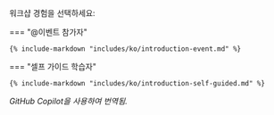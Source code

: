 워크샵 경험을 선택하세요:

=== "@이벤트 참가자"

    {% include-markdown "includes/ko/introduction-event.md" %}

=== "셀프 가이드 학습자"

    {% include-markdown "includes/ko/introduction-self-guided.md" %}

*GitHub Copilot을 사용하여 번역됨.*

